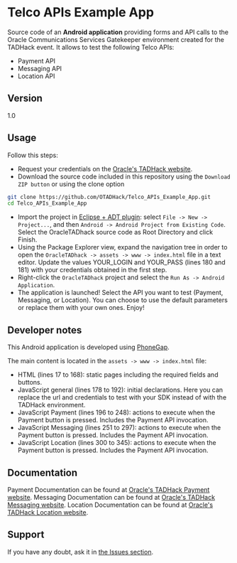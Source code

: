 Telco APIs Example App
=========

Source code of an **Android application** providing forms and API calls to the Oracle Communications Services Gatekeeper environment created for the TADHack event.
It allows to test the following Telco APIs:
+ Payment API
+ Messaging API
+ Location API

Version
----

1.0

Usage
----

Follow this steps:

+ Request your credentials on the [Oracle's TADHack website](http://tadhack.optaresolutions.com).
+ Download the source code included in this repository using the `Download ZIP button` or using the clone option
```sh
git clone https://github.com/OTADHack/Telco_APIs_Example_App.git
cd Telco_APIs_Example_App
```
+ Import the project in [Eclipse + ADT plugin](http://developer.android.com/sdk/index.html): select `File -> New -> Project...`, and then `Android -> Android Project from Existing Code`. Select the OracleTADhack source code as Root Directory and click Finish. 
+ Using the Package Explorer view, expand the navigation tree in order to open the `OracleTADhack -> assets -> www -> index.html` file in a text editor. Update the values YOUR_LOGIN and YOUR_PASS (lines 180 and 181) with your credentials obtained in the first step.
+ Right-click the `OracleTADhack` project and select the `Run As -> Android Application`. 
+ The application is launched! Select the API you want to test (Payment, Messaging, or Location). You can choose to use the default parameters or replace them with your own ones. Enjoy!

Developer notes
----

This Android application is developed using [PhoneGap](http://phonegap.com). 

The main content is located in the `assets -> www -> index.html` file: 

+ HTML (lines 17 to 168): static pages including the required fields and buttons.
+ JavaScript general (lines 178 to 192): initial declarations. Here you can replace the url and credentials to test with your SDK instead of with the TADHack environment.
+ JavaScript Payment (lines 196 to 248): actions to execute when the Payment button is pressed. Includes the Payment API invocation.
+ JavaScript Messaging (lines 251 to 297): actions to execute when the Payment button is pressed. Includes the Payment API invocation.
+ JavaScript Location (lines 300 to 345): actions to execute when the Payment button is pressed. Includes the Payment API invocation.

Documentation
----

Payment Documentation can be found at [Oracle's TADHack Payment website](http://tadhack.optaresolutions.com/?page_id=102).
Messaging Documentation can be found at [Oracle's TADHack Messaging website](http://tadhack.optaresolutions.com/?page_id=87).
Location Documentation can be found at [Oracle's TADHack Location website](http://tadhack.optaresolutions.com/?page_id=94).

Support
----

If you have any doubt, ask it in [the Issues section](https://github.com/OTADHack/Telco_APIs_Example_App/issues).
